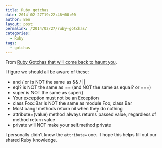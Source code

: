 ```yaml
---
title: Ruby gotchas
date: 2014-02-27T19:22:46+00:00
author: Ben
layout: post
permalink: /2014/02/27/ruby-gotchas/
categories:
  - Ruby
tags:
  - gotchas
---
```

<div>
  From <a href="http://blog.elpassion.com/ruby-gotchas/?utm_source=rubyweekly&utm_medium=email" target="_blank">Ruby Gotchas that will come back to haunt you</a>.
</div>

I figure we should all be aware of these:

<div>
  <ul>
    <li>
      and / or is NOT the same as && / ||
    </li>
    <li>
      eql? is NOT the same as == (and NOT the same as equal? or ===)
    </li>
    <li>
      super is NOT the same as super()
    </li>
    <li>
      Your exception must not be an Exception
    </li>
    <li>
      class Foo::Bar is NOT the same as module Foo; class Bar
    </li>
    <li>
      Most bang! methods return nil when they do nothing
    </li>
    <li>
      attribute=(value) method always returns passed value, regardless of method return value
    </li>
    <li>
      private will NOT make your self.method private
    </li>
  </ul>
</div>

<div>
  I personally didn&#8217;t know the <code>attribute=</code> one.  I hope this helps fill out our shared Ruby knowledge.
</div>